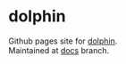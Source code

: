 # dolphin
Github pages site for [dolphin](https://github.com/anuvgupta/dolphin).  
Maintained at [docs](https://github.com/anuvgupta/dolphin/tree/docs) branch.
